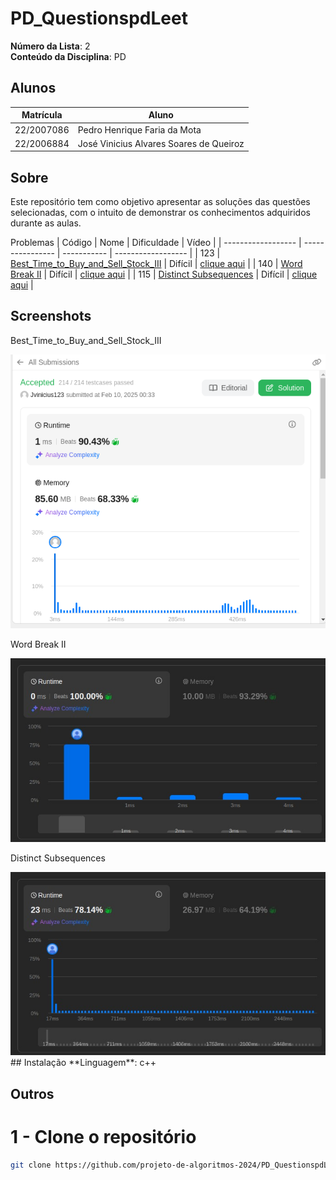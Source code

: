 # PD_QuestionspdLeet

**Número da Lista**: 2<br>
**Conteúdo da Disciplina**: PD<br>

## Alunos
|Matrícula | Aluno |
| -- | -- |
| 22/2007086  | Pedro Henrique Faria da Mota|
| 22/2006884  |  José Vinicius Alvares Soares de Queiroz |

## Sobre 
Este repositório tem como objetivo apresentar as soluções das questões selecionadas, com o intuito de demonstrar os conhecimentos adquiridos durante as aulas.

Problemas
| Código | Nome | Dificuldade | Vídeo |
| ------------------ | ---------------- | ----------- | ------------------ |
| 123 | [Best_Time_to_Buy_and_Sell_Stock_III](https://leetcode.com/problems/best-time-to-buy-and-sell-stock-iii/description/) | Difícil | [clique aqui](https://youtu.be/aoPvDnpb2wM) |
| 140 | [Word Break II](https://leetcode.com/problems/word-break-ii/description/) | Difícil | [clique aqui](https://youtu.be/LfY6vOr1QzE) |
| 115 | [Distinct Subsequences](https://leetcode.com/problems/distinct-subsequences/description/) | Difícil | [clique aqui](https://youtu.be/zTs0KVktCVc) |



## Screenshots
Best_Time_to_Buy_and_Sell_Stock_III
<div align="center"><img src="/123.Best_Time_to_Buy_and_Sell_Stock_III/123.png" height=auto width=auto></div>

Word Break II
<div align="center"><img src="/140. Word Break II/140._Word_Break_II.png" height=auto width=auto></div>

Distinct Subsequences
<div align="center"><img src="115. Distinct Subsequences/115._Distinct_Subsequences.png" height=auto width=auto></div>
## Instalação 
**Linguagem**: c++<br>


## Outros 
# 1 - Clone o repositório
```bash
git clone https://github.com/projeto-de-algoritmos-2024/PD_QuestionspdLeet.git
```




